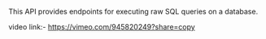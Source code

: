 This API provides endpoints for executing raw SQL queries on a database.

video link:- https://vimeo.com/945820249?share=copy